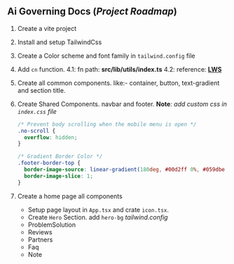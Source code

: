 ## Ai Governing Docs (**_Project Roadmap_**)

1. Create a vite project
2. Install and setup TailwindCss
3. Create a Color scheme and font family in `tailwind.config` file
4. Add `cn` function.
   4.1: fn path: **src/lib/utils/index.ts**
   4.2: reference: [**LWS**](https://youtu.be/y7DrXkGj7AU)
5. Create all common components. like:- container, button, text-gradient and section title.
6. Create Shared Components. navbar and footer.
   **Note**: _add custom css in `index.css` file_

   ```css
   /* Prevent body scrolling when the mobile menu is open */
   .no-scroll {
     overflow: hidden;
   }

   /* Gradient Border Color */
   .footer-border-top {
     border-image-source: linear-gradient(180deg, #00d2ff 0%, #059dbe 100%);
     border-image-slice: 1;
   }
   ```

7. Create a home page all components
   - Setup page layout in `App.tsx` and crate `icon.tsx`.
   - Create `Hero` Section. add `hero-bg` _tailwind.config_
   - ProblemSolution
   - Reviews
   - Partners
   - Faq
   - Note

